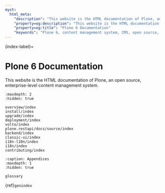 ```yaml
---
myst:
  html_meta:
    "description": "This website is the HTML documentation of Plone, an open source, enterprise-level content management system."
    "property=og:description": "This website is the HTML documentation of Plone, an open source, enterprise-level content management system."
    "property=og:title": "Plone 6 Documentation"
    "keywords": "Plone 6, content management system, CMS, open source, Documentation, Volto, Classic UI, frontend, backend, plone.restapi, plone.api"
---
```


(index-label)=

# Plone 6 Documentation

This website is the HTML documentation of Plone, an open source, enterprise-level content management system.

```{toctree}
:maxdepth: 2
:hidden: true

overview/index
install/index
upgrade/index
deployment/index
volto/index
plone.restapi/docs/source/index
backend/index
classic-ui/index
i18n-l10n/index
i18n/index
contributing/index
```

```{toctree}
:caption: Appendices
:maxdepth: 1
:hidden: true

glossary
```

{ref}`genindex`
